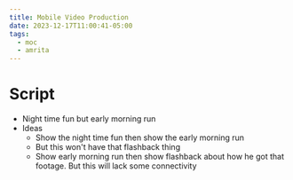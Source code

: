 ```yaml
---
title: Mobile Video Production
date: 2023-12-17T11:00:41-05:00
tags:
  - moc
  - amrita
---
```


# Script
- Night time fun but early morning run
- Ideas
	- Show the night time fun then show the early morning run
	- But this won't have that flashback thing
	- Show early morning run then show flashback about how he got that footage. But this will lack some connectivity